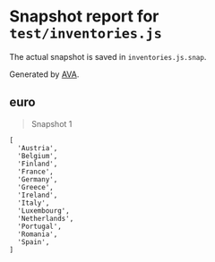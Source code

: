 # Snapshot report for `test/inventories.js`

The actual snapshot is saved in `inventories.js.snap`.

Generated by [AVA](https://avajs.dev).

## euro

> Snapshot 1

    [
      'Austria',
      'Belgium',
      'Finland',
      'France',
      'Germany',
      'Greece',
      'Ireland',
      'Italy',
      'Luxembourg',
      'Netherlands',
      'Portugal',
      'Romania',
      'Spain',
    ]

